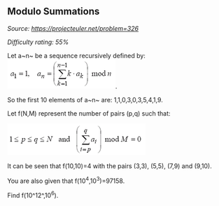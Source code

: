 Modulo Summations
-----------------

*Source: https://projecteuler.net/problem=326*


*Difficulty rating: 55%*

Let a~n~ be a sequence recursively defined by:
![p326\_formula1.gif](img/p326_formula1.gif).

So the first 10 elements of a~n~ are: 1,1,0,3,0,3,5,4,1,9.

Let f(N,M) represent the number of pairs (p,q) such that:

![p326\_formula2.gif](img/p326_formula2.gif)

It can be seen that f(10,10)=4 with the pairs (3,3), (5,5), (7,9) and
(9,10).

You are also given that f(10<sup>4</sup>,10<sup>3</sup>)=97158.

Find f(10^12^,10<sup>6</sup>).
